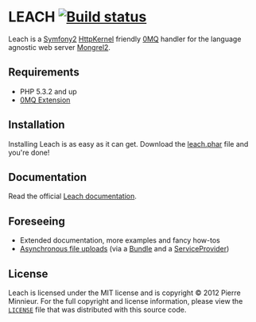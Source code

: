 # LEACH [![Build status](https://secure.travis-ci.org/pminnieur/Leach.png)](http://travis-ci.org/pminnieur/Leach)

Leach is a [Symfony2][1] [HttpKernel][2] friendly [0MQ][3] handler for the language agnostic web server [Mongrel2][4].

## Requirements

* PHP 5.3.2 and up
* [0MQ Extension][5]

## Installation

Installing Leach is as easy as it can get. Download the [leach.phar][6] file and you're done!

## Documentation

Read the official [Leach documentation][7].

## Foreseeing

* Extended documentation, more examples and fancy how-tos
* [Asynchronous file uploads][8] (via a [Bundle][9] and a [ServiceProvider][10])

## License

Leach is licensed under the MIT license and is copyright &copy; 2012 Pierre Minnieur. For the full copyright and license information, please view the [`LICENSE`][11] file that was distributed with this source code.

[1]: http://symfony.com/
[2]: https://github.com/symfony/HttpKernel
[3]: http://www.zeromq.org/
[4]: http://mongrel2.org/
[5]: http://pear.zero.mq/
[6]: http://get.falsep.com/leach.phar
[7]: http://leach.readthedocs.org/
[8]: http://mongrel2.org/static/book-finalch6.html#x8-810005.5
[9]: http://symfony.com/doc/current/book/page_creation.html#page-creation-bundles
[10]: http://silex.sensiolabs.org/doc/providers.html
[11]: https://raw.github.com/pminnieur/Leach/develop/LICENSE

